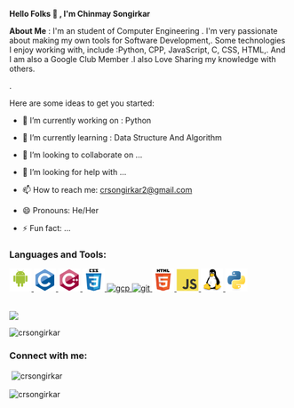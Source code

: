 





<B>Hello Folks 
 👋 , I'm Chinmay Songirkar </B>  
 
   <B> About Me</B> : 
   I'm an student of Computer Engineering . I'm very passionate about making my own tools for Software Development,. Some technologies I enjoy working with, include :Python, CPP, JavaScript, C, CSS, HTML,. And I am also a Google Club Member .I also Love Sharing my knowledge with others.

.

Here are some ideas to get you started:

- 🔭 I’m currently working on : Python 
- 🌱 I’m currently learning : Data Structure And Algorithm 

- 👯 I’m looking to collaborate on ...
- 🤔 I’m looking for help with ... 
- 📫 How to reach me: crsongirkar2@gmail.com
- 😄 Pronouns:  He/Her
- ⚡ Fun fact: ...

<h3 align="left">Languages and Tools:</h3>
<p align="left"> <a href="https://developer.android.com" target="_blank" rel="noreferrer"> <img src="https://raw.githubusercontent.com/devicons/devicon/master/icons/android/android-original-wordmark.svg" alt="android" width="40" height="40"/> </a> <a href="https://www.cprogramming.com/" target="_blank" rel="noreferrer"> <img src="https://raw.githubusercontent.com/devicons/devicon/master/icons/c/c-original.svg" alt="c" width="40" height="40"/> </a> <a href="https://www.w3schools.com/cpp/" target="_blank" rel="noreferrer"> <img src="https://raw.githubusercontent.com/devicons/devicon/master/icons/cplusplus/cplusplus-original.svg" alt="cplusplus" width="40" height="40"/> </a> <a href="https://www.w3schools.com/css/" target="_blank" rel="noreferrer"> <img src="https://raw.githubusercontent.com/devicons/devicon/master/icons/css3/css3-original-wordmark.svg" alt="css3" width="40" height="40"/> </a> <a href="https://cloud.google.com" target="_blank" rel="noreferrer"> <img src="https://www.vectorlogo.zone/logos/google_cloud/google_cloud-icon.svg" alt="gcp" width="40" height="40"/> </a> <a href="https://git-scm.com/" target="_blank" rel="noreferrer"> <img src="https://www.vectorlogo.zone/logos/git-scm/git-scm-icon.svg" alt="git" width="40" height="40"/> </a> <a href="https://www.w3.org/html/" target="_blank" rel="noreferrer"> <img src="https://raw.githubusercontent.com/devicons/devicon/master/icons/html5/html5-original-wordmark.svg" alt="html5" width="40" height="40"/> </a> <a href="https://developer.mozilla.org/en-US/docs/Web/JavaScript" target="_blank" rel="noreferrer"> <img src="https://raw.githubusercontent.com/devicons/devicon/master/icons/javascript/javascript-original.svg" alt="javascript" width="40" height="40"/> </a> <a href="https://www.linux.org/" target="_blank" rel="noreferrer"> <img src="https://raw.githubusercontent.com/devicons/devicon/master/icons/linux/linux-original.svg" alt="linux" width="40" height="40"/> </a> <a href="https://www.python.org" target="_blank" rel="noreferrer"> <img src="https://raw.githubusercontent.com/devicons/devicon/master/icons/python/python-original.svg" alt="python" width="40" height="40"/> </a> </p>



<br/>
 <img align="center" src="https://github-readme-stats.vercel.app/api/top-langs/?username=crsongirkar&layout=compact&theme=material-palenight" />


<br/>
<p align="left"> <img src="https://komarev.com/ghpvc/?username=crsongirkar&label=Profile%20views&color=red&style=flat" alt="crsongirkar" /> </p>

<h3 align="left">Connect with me:</h3>
<p align="left">
</p>

<p>&nbsp;<img align="center" src="https://github-readme-stats.vercel.app/api?username=crsongirkar&show_icons=true&locale=en" alt="crsongirkar" /></p>

<p><img align="center" src="https://github-readme-streak-stats.herokuapp.com/?user=crsongirkar&" alt="crsongirkar" /></p>


